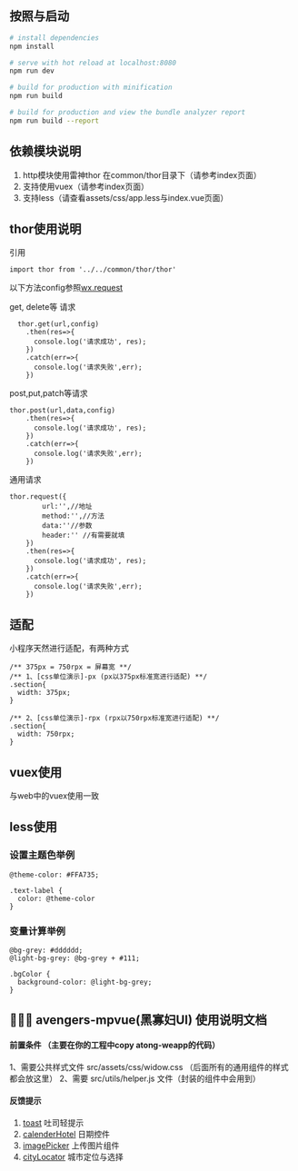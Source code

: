 
## 按照与启动

``` bash
# install dependencies
npm install

# serve with hot reload at localhost:8080
npm run dev

# build for production with minification
npm run build

# build for production and view the bundle analyzer report
npm run build --report
```

## 依赖模块说明

1. http模块使用雷神thor 在common/thor目录下（请参考index页面）
2. 支持使用vuex（请参考index页面）
3. 支持less（请查看assets/css/app.less与index.vue页面）

## thor使用说明
引用
```
import thor from '../../common/thor/thor'
```
以下方法config参照[wx.request](https://developers.weixin.qq.com/miniprogram/dev/api/network-request.html#wxrequestobject)

get, delete等 请求
```
  thor.get(url,config)
    .then(res=>{
      console.log('请求成功', res);
    })
    .catch(err=>{
      console.log('请求失败',err);
    })

```
post,put,patch等请求
```
thor.post(url,data,config)
    .then(res=>{
      console.log('请求成功', res);
    })
    .catch(err=>{
      console.log('请求失败',err);
    })
```

通用请求
```
thor.request({
        url:'',//地址
        method:'',//方法
        data:''//参数
        header:'' //有需要就填
    })
    .then(res=>{
      console.log('请求成功', res);
    })
    .catch(err=>{
      console.log('请求失败',err);
    })

```
## 适配

小程序天然进行适配，有两种方式
```
/** 375px = 750rpx = 屏幕宽 **/
/** 1、[css单位演示]-px (px以375px标准宽进行适配) **/
.section{
  width: 375px;
}

/** 2、[css单位演示]-rpx (rpx以750rpx标准宽进行适配) **/
.section{
  width: 750rpx;
}
```

## vuex使用

与web中的vuex使用一致

## less使用

### 设置主题色举例
```
@theme-color: #FFA735;

.text-label {
  color: @theme-color
}
```

### 变量计算举例
```
@bg-grey: #dddddd;
@light-bg-grey: @bg-grey + #111;

.bgColor {
  background-color: @light-bg-grey;
}
```

## 👩🏿‍🎤 avengers-mpvue(黑寡妇UI) 使用说明文档
#### 前置条件 （主要在你的工程中copy atong-weapp的代码）
1、需要公共样式文件 src/assets/css/widow.css （后面所有的通用组件的样式都会放这里）
2、需要 src/utils/helper.js 文件（封装的组件中会用到）
#### 反馈提示
1. [toast](./doc/toast.md) 吐司轻提示
2. [calenderHotel](./doc/calenderHotel.md) 日期控件
3. [imagePicker](./doc/imagePicker.md) 上传图片组件
4. [cityLocator](./doc/cityLocator.md) 城市定位与选择
